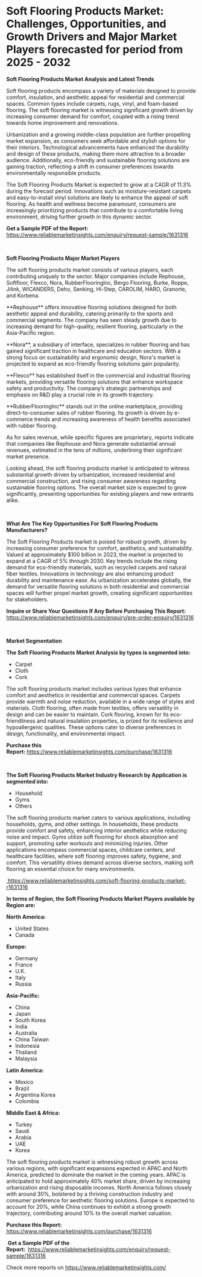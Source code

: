 <p><h1>Soft Flooring Products Market: Challenges, Opportunities, and Growth Drivers and Major Market Players forecasted for period from 2025 - 2032</h1></p><p><strong>Soft Flooring Products Market Analysis and Latest Trends</strong></p>
<p><p>Soft flooring products encompass a variety of materials designed to provide comfort, insulation, and aesthetic appeal for residential and commercial spaces. Common types include carpets, rugs, vinyl, and foam-based flooring. The soft flooring market is witnessing significant growth driven by increasing consumer demand for comfort, coupled with a rising trend towards home improvement and renovations. </p><p>Urbanization and a growing middle-class population are further propelling market expansion, as consumers seek affordable and stylish options for their interiors. Technological advancements have enhanced the durability and design of these products, making them more attractive to a broader audience. Additionally, eco-friendly and sustainable flooring solutions are gaining traction, reflecting a shift in consumer preferences towards environmentally responsible products.</p><p>The Soft Flooring Products Market is expected to grow at a CAGR of 11.3% during the forecast period. Innovations such as moisture-resistant carpets and easy-to-install vinyl solutions are likely to enhance the appeal of soft flooring. As health and wellness become paramount, consumers are increasingly prioritizing products that contribute to a comfortable living environment, driving further growth in this dynamic sector.</p></p>
<p><strong>Get a Sample PDF of the Report:&nbsp;</strong> <a href="https://www.reliablemarketinsights.com/enquiry/request-sample/1631316?utm_campaign=3121&utm_medium=2&utm_source=Github&utm_content=ia&utm_term=29032025&utm_id=soft-flooring-products">https://www.reliablemarketinsights.com/enquiry/request-sample/1631316</a></p>
<p>&nbsp;</p>
<p><strong>Soft Flooring Products Major Market Players</strong></p>
<p><p>The soft flooring products market consists of various players, each contributing uniquely to the sector. Major companies include Rephouse, Softfloor, Flexco, Nora, RubberFlooringInc, Bergo Flooring, Burke, Roppe, Jilink, WICANDERS, Deho, Senking, Hi-Step, CAROLIM, HARO, Granorte, and Korbena.</p><p>**Rephouse** offers innovative flooring solutions designed for both aesthetic appeal and durability, catering primarily to the sports and commercial segments. The company has seen steady growth due to increasing demand for high-quality, resilient flooring, particularly in the Asia-Pacific region.</p><p>**Nora**, a subsidiary of interface, specializes in rubber flooring and has gained significant traction in healthcare and education sectors. With a strong focus on sustainability and ergonomic design, Nora's market is projected to expand as eco-friendly flooring solutions gain popularity.</p><p>**Flexco** has established itself in the commercial and industrial flooring markets, providing versatile flooring solutions that enhance workspace safety and productivity. The company’s strategic partnerships and emphasis on R&D play a crucial role in its growth trajectory.</p><p>**RubberFlooringInc** stands out in the online marketplace, providing direct-to-consumer sales of rubber flooring. Its growth is driven by e-commerce trends and increasing awareness of health benefits associated with rubber flooring.</p><p>As for sales revenue, while specific figures are proprietary, reports indicate that companies like Rephouse and Nora generate substantial annual revenues, estimated in the tens of millions, underlining their significant market presence.</p><p>Looking ahead, the soft flooring products market is anticipated to witness substantial growth driven by urbanization, increased residential and commercial construction, and rising consumer awareness regarding sustainable flooring options. The overall market size is expected to grow significantly, presenting opportunities for existing players and new entrants alike.</p></p>
<p>&nbsp;</p>
<p><strong>What Are The Key Opportunities For Soft Flooring Products Manufacturers?</strong></p>
<p><p>The Soft Flooring Products market is poised for robust growth, driven by increasing consumer preference for comfort, aesthetics, and sustainability. Valued at approximately $100 billion in 2023, the market is projected to expand at a CAGR of 5% through 2030. Key trends include the rising demand for eco-friendly materials, such as recycled carpets and natural fiber textiles. Innovations in technology are also enhancing product durability and maintenance ease. As urbanization accelerates globally, the demand for versatile flooring solutions in both residential and commercial spaces will further propel market growth, creating significant opportunities for stakeholders.</p></p>
<p><strong>Inquire or Share Your Questions If Any Before Purchasing This Report:</strong> <a href="https://www.reliablemarketinsights.com/enquiry/pre-order-enquiry/1631316?utm_campaign=3121&utm_medium=2&utm_source=Github&utm_content=ia&utm_term=29032025&utm_id=soft-flooring-products">https://www.reliablemarketinsights.com/enquiry/pre-order-enquiry/1631316</a></p>
<p>&nbsp;</p>
<p><strong>Market Segmentation</strong></p>
<p><strong>The Soft Flooring Products Market Analysis by types is segmented into:</strong></p>
<p><ul><li>Carpet</li><li>Cloth</li><li>Cork</li></ul></p>
<p><p>The soft flooring products market includes various types that enhance comfort and aesthetics in residential and commercial spaces. Carpets provide warmth and noise reduction, available in a wide range of styles and materials. Cloth flooring, often made from textiles, offers versatility in design and can be easier to maintain. Cork flooring, known for its eco-friendliness and natural insulation properties, is prized for its resilience and hypoallergenic qualities. These options cater to diverse preferences in design, functionality, and environmental impact.</p></p>
<p><strong>Purchase this Report:&nbsp;</strong><a href="https://www.reliablemarketinsights.com/purchase/1631316?utm_campaign=3121&utm_medium=2&utm_source=Github&utm_content=ia&utm_term=29032025&utm_id=soft-flooring-products">https://www.reliablemarketinsights.com/purchase/1631316</a></p>
<p>&nbsp;</p>
<p><strong>The Soft Flooring Products Market Industry Research by Application is segmented into:</strong></p>
<p><ul><li>Household</li><li>Gyms</li><li>Others</li></ul></p>
<p><p>The soft flooring products market caters to various applications, including households, gyms, and other settings. In households, these products provide comfort and safety, enhancing interior aesthetics while reducing noise and impact. Gyms utilize soft flooring for shock absorption and support, promoting safer workouts and minimizing injuries. Other applications encompass commercial spaces, childcare centers, and healthcare facilities, where soft flooring improves safety, hygiene, and comfort. This versatility drives demand across diverse sectors, making soft flooring an essential choice for many environments.</p></p>
<p><a href="https://www.reliablemarketinsights.com/soft-flooring-products-market-r1631316?utm_campaign=3121&utm_medium=2&utm_source=Github&utm_content=ia&utm_term=29032025&utm_id=soft-flooring-products">&nbsp;https://www.reliablemarketinsights.com/soft-flooring-products-market-r1631316</a></p>
<p><strong>In terms of Region, the Soft Flooring Products Market Players available by Region are:</strong></p>
<p>
    <p> <strong> North America: </strong>
        <ul>
            <li>United States</li>
            <li>Canada</li>
        </ul>
        </p> 
    <p> <strong> Europe: </strong>
        <ul>
            <li>Germany</li>
            <li>France</li>
            <li>U.K.</li>
            <li>Italy</li>
            <li>Russia</li>
        </ul>
        </p> 
    <p> <strong> Asia-Pacific: </strong>
        <ul>
            <li>China</li>
            <li>Japan</li>
            <li>South Korea</li>
            <li>India</li>
            <li>Australia</li>
            <li>China Taiwan</li>
            <li>Indonesia</li>
            <li>Thailand</li>
            <li>Malaysia</li>
        </ul>
        </p> 
    <p> <strong> Latin America: </strong>
        <ul>
            <li>Mexico</li>
            <li>Brazil</li>
            <li>Argentina Korea</li>
            <li>Colombia</li>
        </ul>
        </p> 
    <p> <strong> Middle East & Africa: </strong>
        <ul>
            <li>Turkey</li>
            <li>Saudi</li>
            <li>Arabia</li>
            <li>UAE</li>
            <li>Korea</li>
        </ul>
    </p>
    </p>
<p><p>The soft flooring products market is witnessing robust growth across various regions, with significant expansions expected in APAC and North America, predicted to dominate the market in the coming years. APAC is anticipated to hold approximately 40% market share, driven by increasing urbanization and rising disposable incomes. North America follows closely with around 30%, bolstered by a thriving construction industry and consumer preference for aesthetic flooring solutions. Europe is expected to account for 20%, while China continues to exhibit a strong growth trajectory, contributing around 10% to the overall market valuation.</p></p>
<p><strong>Purchase this Report: </strong><a href="https://www.reliablemarketinsights.com/purchase/1631316?utm_campaign=3121&utm_medium=2&utm_source=Github&utm_content=ia&utm_term=29032025&utm_id=soft-flooring-products">https://www.reliablemarketinsights.com/purchase/1631316</a></p>
<p>&nbsp;<strong>Get a Sample PDF of the Report:&nbsp;&nbsp;</strong><a href="https://www.reliablemarketinsights.com/enquiry/request-sample/1631316?utm_campaign=3121&utm_medium=2&utm_source=Github&utm_content=ia&utm_term=29032025&utm_id=soft-flooring-products">https://www.reliablemarketinsights.com/enquiry/request-sample/1631316</a></p>
<p><strong></strong></p>
<p>Check more reports on <a href="https://www.reliablemarketinsights.com/?utm_campaign=3121&utm_medium=2&utm_source=Github&utm_content=ia&utm_term=29032025&utm_id=soft-flooring-products">https://www.reliablemarketinsights.com/</a></p>